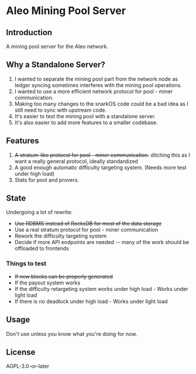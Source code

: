 # Aleo Mining Pool Server

## Introduction

A mining pool server for the Aleo network.

## Why a Standalone Server?

1. I wanted to separate the mining pool part from the network node as ledger syncing sometimes interferes with the mining pool operations.
2. I wanted to use a more efficient network protocol for pool - miner communication. 
3. Making too many changes to the snarkOS code could be a bad idea as I still need to sync with upstream code.
4. It's easier to test the mining pool with a standalone server.
5. It's also easier to add more features to a smaller codebase.

## Features

1. ~~A stratum-like protocol for pool - miner communication.~~ ditching this as I want a really general protocol, ideally standardized
2. A good enough automatic difficulty targeting system. (Needs more test under high load)
3. Stats for pool and provers.

## State

Undergoing a lot of rewrite:

- ~~Use RDBMS instead of RocksDB for most of the data storage~~
- Use a real stratum protocol for pool - miner communication
- Rework the difficulty targeting system
- Decide if more API endpoints are needed -- many of the work should be offloaded to frontends

### Things to test

* ~~If new blocks can be properly generated~~
* If the payout system works
* If the difficulty retargeting system works under high load - Works under light load
* If there is no deadlock under high load - Works under light load

## Usage

Don't use unless you know what you're doing for now.

## License

AGPL-3.0-or-later
